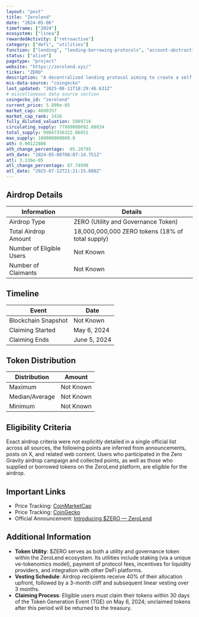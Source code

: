 ```yaml
---
layout: "post"
title: "Zerolend"
date: "2024-05-06"
timeframe: ["2024"]
ecosystem: ["linea"]
rewardedActivity: ["retroactive"]
category: ["defi", "utilities"]
function: ["lending", "lending-borrowing-protocols", "account-abstraction", "zero-interest", "decentralized-finance"]
status: ["alive"]
pagetype: "project"
website: "https://zerolend.xyz/"
ticker: "ZERO"
description: "A decentralized lending protocol aiming to create a self-sustaining, highly capital-efficient, and risk-free lending market across multiple blockchain networks."
mis-data-source: "coingecko"
last_updated: "2025-08-11T18:29:46.631Z"
# miscellaneous data source section
coingecko_id: "zerolend"
current_price: 5.899e-05
market_cap: 4600357
market_cap_rank: 2416
fully_diluted_valuation: 5889716
circulating_supply: 77989080692.88034
total_supply: 99847356322.06851
max_supply: 100000000000.0
ath: 0.00122886
ath_change_percentage: -95.20795
ath_date: "2024-05-06T08:07:14.751Z"
atl: 3.136e-05
atl_change_percentage: 87.74998
atl_date: "2025-07-12T21:21:15.680Z"
---
```


## Airdrop Details

| Information              | Details                                          |
| ------------------------ | ------------------------------------------------ |
| Airdrop Type             | ZERO (Utility and Governance Token)              |
| Total Airdrop Amount     | 18,000,000,000 ZERO tokens (18% of total supply) |
| Number of Eligible Users | Not Known                                        |
| Number of Claimants      | Not Known                                        |

## Timeline

| Event               | Date         |
| ------------------- | ------------ |
| Blockchain Snapshot | Not Known    |
| Claiming Started    | May 6, 2024  |
| Claiming Ends       | June 5, 2024 |

## Token Distribution

| Distribution   | Amount    |
| -------------- | --------- |
| Maximum        | Not Known |
| Median/Average | Not Known |
| Minimum        | Not Known |

## Eligibility Criteria

Exact airdrop criteria were not explicitly detailed in a single official list across all sources, the following points are inferred from announcements, posts on X, and related web content.
Users who participated in the Zero Gravity airdrop campaign and collected points, as well as those who supplied or borrowed tokens on the ZeroLend platform, are eligible for the airdrop.

## Important Links

- Price Tracking: [CoinMarketCap](https://coinmarketcap.com/currencies/zero)
- Price Tracking: [CoinGecko](https://www.coingecko.com/en/coins/zero)
- Official Announcement: [Introducing $ZERO — ZeroLend](https://mirror.xyz/0xb32591b2D8b8129702A4214CE344D2F87A9250F2/H73S6vwsGg0mJZ2O76anO04_ancTScV6RI1eze8pTtM)

## Additional Information

- **Token Utility**: $ZERO serves as both a utility and governance token within the ZeroLend ecosystem. Its utilities include staking (via a unique ve-tokenomics model), payment of protocol fees, incentives for liquidity providers, and integration with other DeFi platforms.
- **Vesting Schedule**: Airdrop recipients receive 40% of their allocation upfront, followed by a 3-month cliff and subsequent linear vesting over 3 months.
- **Claiming Process**: Eligible users must claim their tokens within 30 days of the Token Generation Event (TGE) on May 6, 2024; unclaimed tokens after this period will be returned to the treasury.